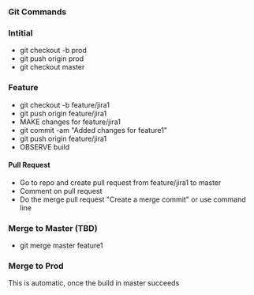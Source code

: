 ### Git Commands

### Intitial
* git checkout -b prod
* git push origin prod
* git checkout master

### Feature
* git checkout -b feature/jira1
* git push origin feature/jira1
* MAKE changes for feature/jira1
* git commit -am  "Added changes for feature1"
* git push origin feature/jira1
* OBSERVE build
#### Pull Request
* Go to repo and create pull request from feature/jira1 to master
* Comment on pull request
* Do the merge pull request "Create a merge commit" or use command line

### Merge to Master (TBD)
* git merge master feature1


### Merge to Prod
This is automatic, once the build in master succeeds
